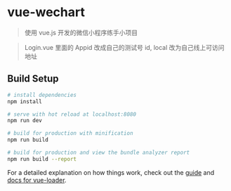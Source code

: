 <!--
 * @Descripttion:
 * @Author: Crish<714415473@qq.com>
 * @Date: 2019-08-21 14:48:37
 * @LastEditors: Crish<714415473@qq.com>
 * @LastEditTime: 2020-03-30 15:02:39
 -->

# vue-wechart

> 使用 vue.js 开发的微信小程序练手小项目

> Login.vue 里面的 Appid 改成自己的测试号 id, local 改为自己线上可访问地址

## Build Setup

```bash
# install dependencies
npm install

# serve with hot reload at localhost:8080
npm run dev

# build for production with minification
npm run build

# build for production and view the bundle analyzer report
npm run build --report
```

For a detailed explanation on how things work, check out the [guide](http://vuejs-templates.github.io/webpack/) and [docs for vue-loader](http://vuejs.github.io/vue-loader).
